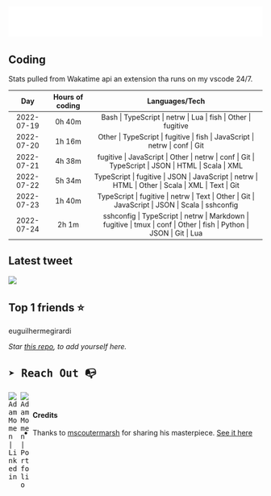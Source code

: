 
![test image size](/assets/welcome_message.gif)

## Coding
Stats pulled from Wakatime api an extension tha runs on my vscode 24/7.

|Day|Hours of coding|Languages/Tech|
|:-:|:-:|:-:|
|2022-07-19|0h 40m|Bash &#124; TypeScript &#124; netrw &#124; Lua &#124; fish &#124; Other &#124; fugitive|
|2022-07-20|1h 16m|Other &#124; TypeScript &#124; fugitive &#124; fish &#124; JavaScript &#124; netrw &#124; conf &#124; Git|
|2022-07-21|4h 38m|fugitive &#124; JavaScript &#124; Other &#124; netrw &#124; conf &#124; Git &#124; TypeScript &#124; JSON &#124; HTML &#124; Scala &#124; XML|
|2022-07-22|5h 34m|TypeScript &#124; fugitive &#124; JSON &#124; JavaScript &#124; netrw &#124; HTML &#124; Other &#124; Scala &#124; XML &#124; Text &#124; Git|
|2022-07-23|1h 40m|TypeScript &#124; fugitive &#124; netrw &#124; Text &#124; Other &#124; Git &#124; JavaScript &#124; JSON &#124; Scala &#124; sshconfig|
|2022-07-24|2h 1m|sshconfig &#124; TypeScript &#124; netrw &#124; Markdown &#124; fugitive &#124; tmux &#124; conf &#124; Other &#124; fish &#124; Python &#124; JSON &#124; Git &#124; Lua|

## Latest tweet
[<img src="<tweet-image-url>" width="400">](<tweet-url>)

## Top 1 friends ⭐️
euguilhermegirardi

*Star [this repo](https://github.com/AdamMomen/AdamMomen), to add yourself here.*


<samp>

## ➤ Reach Out :mailbox_with_no_mail:

>
  <a href="https://www.linkedin.com/in/adam-momen-99596275/">
     <img align="left" alt="Adam Momen | Linkedin" width="24px" src="./assets/Linkedin.svg" />
   </a>

   <a href="https://adammomen.com/">
     <img align="left" alt="Adam Momen | Portfolio" width="24px" src="./assets/web.svg" />
   </a>

</samp>

<br>

#### Credits
* Thanks to [mscoutermarsh](https://github.com/mscoutermarsh) for sharing his masterpiece. [See it here](https://github.com/mscoutermarsh/mscoutermarsh)